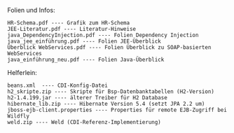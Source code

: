 Folien und Infos:
   
    HR-Schema.pdf ---- Grafik zum HR-Schema
    JEE-Literatur.pdf ---- Literatur-Hinweise
    java_DependencyInjection.pdf ---- Folien Dependency Injection
    java_jee_einführung.pdf ---- Folien JEE-Überblick
    Überblick WebServices.pdf ---- Folien Überblick zu SOAP-basierten WebServices
    java_einführung_neu.pdf ---- Folien Java-Überblick
    

Helferlein:

    beans.xml  ---- CDI-Konfig-Datei
    h2_skripte.zip ---- Skripte für Bsp-Datenbanktabellen (H2-Version)
    h2-1.4.199.jar ---- älterer Treiber für H2 Database
    hibernate_lib.zip ---- Hibernate Version 5.4 (setzt JPA 2.2 um)
    jboss-ejb-client.properties ---- Properties für remote EJB-Zugriff bei Wildfly    
    weld.zip ---- Weld (CDI-Referenz-Implementierung)
 
    



